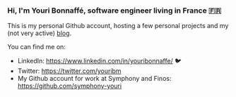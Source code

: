 ### Hi, I'm Youri Bonnaffé, software engineer living in France 🇫🇷

This is my personal Github account, hosting a few personal projects and my (not very active) [blog](https://youribonnaffe.github.io/).

You can find me on:
 - LinkedIn: https://www.linkedin.com/in/youribonnaffe/ 🐦
 - Twitter: https://twitter.com/youribm
 - My Github account for work at Symphony and Finos: https://github.com/symphony-youri
